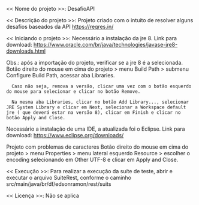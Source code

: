 << Nome do projeto >>: 
DesafioAPI

<< Descrição do projeto >>:
Projeto criado com o intuito de resolver alguns desafios baseados da API https://reqres.in/

<< Iniciando o projeto >>:
Necessário a instalação da jre 8.
Link para download: https://www.oracle.com/br/java/technologies/javase-jre8-downloads.html

Obs.: após a importação do projeto, verificar se a jre 8 é a selecionada.
	  Botão direito do mouse em cima do projeto > menu Build Path > submenu Configure Build Path, acessar aba Libraries.
	  
	  Caso não seja, remova a versão, clicar uma vez com o botão esquerdo do mouse para selecionar e clicar no botão Remove.
	  
	  Na mesma aba Libraries, clicar no botão Add Library..., selecionar JRE System Library e clicar em Next, selecionar a Workspace default jre ( que deverá estar na versão 8), clicar em Finish e clicar no botão Apply and Close.

Necessário a instalação de uma IDE, a atualizada foi o Eclipse.
Link para download: https://www.eclipse.org/downloads/

Projeto com problemas de caracteres
Botão direito do mouse em cima do projeto > menu Properties > menu lateral esquerdo Resource > escolher o encoding selecionando em Other UTF-8 e clicar em Apply and Close.

<< Execução >>:
Para realizar a execução da suíte de teste, abrir e executar o arquivo SuiteRest, conforme o caminho src/main/java/br/df/edsonramon/rest/suits

<< Licença >>:
Não se aplica
